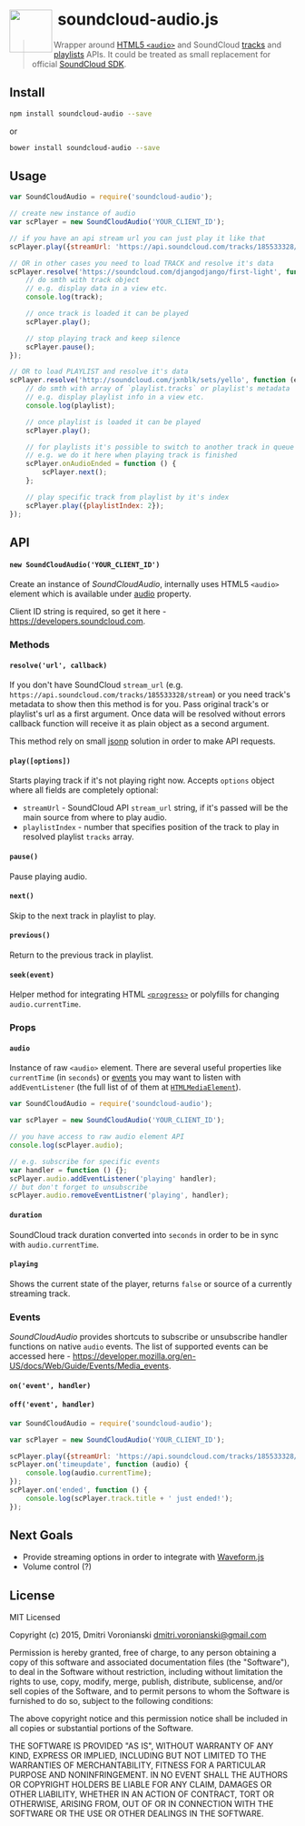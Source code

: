 # <img src="http://www.officialpsds.com/images/thumbs/Soundcloud-Logo-psd47614.png" width="75" align="left">&nbsp;soundcloud-audio.js

> Wrapper around [HTML5 `<audio>`](https://developer.mozilla.org/en/docs/Web/HTML/Element/audio) and SoundCloud [tracks](https://developers.soundcloud.com/docs/api/reference#tracks) and [playlists](https://developers.soundcloud.com/docs/api/reference#playlists) APIs. It could be treated as small replacement for official [SoundCloud SDK](https://developers.soundcloud.com/docs/api/sdks#javascript).

## Install

```bash
npm install soundcloud-audio --save
```

or

```bash
bower install soundcloud-audio --save
```

## Usage

```javascript
var SoundCloudAudio = require('soundcloud-audio');

// create new instance of audio
var scPlayer = new SoundCloudAudio('YOUR_CLIENT_ID');

// if you have an api stream url you can just play it like that
scPlayer.play({streamUrl: 'https://api.soundcloud.com/tracks/185533328/stream'});

// OR in other cases you need to load TRACK and resolve it's data
scPlayer.resolve('https://soundcloud.com/djangodjango/first-light', function (err, track) {
    // do smth with track object
    // e.g. display data in a view etc.
    console.log(track); 

    // once track is loaded it can be played
    scPlayer.play();

    // stop playing track and keep silence
    scPlayer.pause();
});

// OR to load PLAYLIST and resolve it's data
scPlayer.resolve('http://soundcloud.com/jxnblk/sets/yello', function (err, playlist) {
    // do smth with array of `playlist.tracks` or playlist's metadata
    // e.g. display playlist info in a view etc.
    console.log(playlist);

    // once playlist is loaded it can be played
    scPlayer.play();

    // for playlists it's possible to switch to another track in queue
    // e.g. we do it here when playing track is finished 
    scPlayer.onAudioEnded = function () {
        scPlayer.next();
    };

    // play specific track from playlist by it's index
    scPlayer.play({playlistIndex: 2});
});

```

## API

#### `new SoundCloudAudio('YOUR_CLIENT_ID')`

Create an instance of _SoundCloudAudio_, internally uses HTML5 `<audio>` element which is available under [audio](https://github.com/voronianski/soundcloud-audio.js#audio) property. 

Client ID string is required, so get it here - https://developers.soundcloud.com.

### Methods

#### `resolve('url', callback)`

If you don't have SoundCloud `stream_url` (e.g. `https://api.soundcloud.com/tracks/185533328/stream`) or you need track's metadata to show then this method is for you. Pass original track's or playlist's url as a first argument. Once data will be resolved without errors callback function will receive it as plain object as a second argument.

This method rely on small [jsonp](https://www.npmjs.com/package/jsonp) solution in order to make API requests.

#### `play([options])`

Starts playing track if it's not playing right now. Accepts `options` object where all fields are completely optional:

- `streamUrl` - SoundCloud API `stream_url` string, if it's passed will be the main source from where to play audio.
- `playlistIndex` - number that specifies position of the track to play in resolved playlist `tracks` array.

#### `pause()`

Pause playing audio.

#### `next()`

Skip to the next track in playlist to play.

#### `previous()`

Return to the previous track in playlist.

#### `seek(event)`

Helper method for integrating HTML [`<progress>`](http://caniuse.com/#feat=progressmeter) or polyfills for changing `audio.currentTime`.

### Props

#### `audio`

Instance of raw `<audio>` element. There are several useful properties like `currentTime` (in `seconds`) or [events](https://developer.mozilla.org/en-US/docs/Web/Guide/Events/Media_events) you may want to listen with `addEventListener` (the full list of of them at [`HTMLMediaElement`](https://developer.mozilla.org/en-US/docs/Web/API/HTMLMediaElement)).

```javascript
var SoundCloudAudio = require('soundcloud-audio');

var scPlayer = new SoundCloudAudio('YOUR_CLIENT_ID');

// you have access to raw audio element API
console.log(scPlayer.audio); 

// e.g. subscribe for specific events
var handler = function () {};
scPlayer.audio.addEventListener('playing' handler);
// but don't forget to unsubscribe
scPlayer.audio.removeEventListner('playing', handler);
```

#### `duration`

SoundCloud track duration converted into `seconds` in order to be in sync with `audio.currentTime`.

#### `playing`

Shows the current state of the player, returns `false` or source of a currently streaming track.

### Events

_SoundCloudAudio_ provides shortcuts to subscribe or unsubscribe handler functions on native `audio` events. The list of supported events can be accessed here - https://developer.mozilla.org/en-US/docs/Web/Guide/Events/Media_events.

#### `on('event', handler)`
#### `off('event', handler)`

```javascript
var SoundCloudAudio = require('soundcloud-audio');

var scPlayer = new SoundCloudAudio('YOUR_CLIENT_ID');

scPlayer.play({streamUrl: 'https://api.soundcloud.com/tracks/185533328/stream'});
scPlayer.on('timeupdate', function (audio) {
    console.log(audio.currentTime);
});
scPlayer.on('ended', function () {
    console.log(scPlayer.track.title + ' just ended!');
});
```

## Next Goals

- Provide streaming options in order to integrate with [Waveform.js](http://waveformjs.org/)
- Volume control (?)

## License

MIT Licensed

Copyright (c) 2015, Dmitri Voronianski [dmitri.voronianski@gmail.com](mailto:dmitri.voronianski@gmail.com)

Permission is hereby granted, free of charge, to any person obtaining a copy of this software and associated documentation files (the "Software"), to deal in the Software without restriction, including without limitation the rights to use, copy, modify, merge, publish, distribute, sublicense, and/or sell copies of the Software, and to permit persons to whom the Software is furnished to do so, subject to the following conditions:

The above copyright notice and this permission notice shall be included in all copies or substantial portions of the Software.

THE SOFTWARE IS PROVIDED "AS IS", WITHOUT WARRANTY OF ANY KIND, EXPRESS OR IMPLIED, INCLUDING BUT NOT LIMITED TO THE WARRANTIES OF MERCHANTABILITY, FITNESS FOR A PARTICULAR PURPOSE AND NONINFRINGEMENT. IN NO EVENT SHALL THE AUTHORS OR COPYRIGHT HOLDERS BE LIABLE FOR ANY CLAIM, DAMAGES OR OTHER LIABILITY, WHETHER IN AN ACTION OF CONTRACT, TORT OR OTHERWISE, ARISING FROM, OUT OF OR IN CONNECTION WITH THE SOFTWARE OR THE USE OR OTHER DEALINGS IN THE SOFTWARE.
